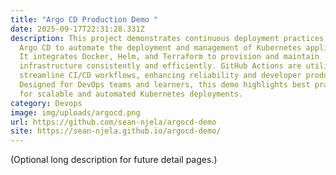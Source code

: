```yaml
---
title: "Argo CD Production Demo "
date: 2025-09-17T22:31:28.331Z
description: This project demonstrates continuous deployment practices using
  Argo CD to automate the deployment and management of Kubernetes applications.
  It integrates Docker, Helm, and Terraform to provision and maintain
  infrastructure consistently and efficiently. GitHub Actions are utilized to
  streamline CI/CD workflows, enhancing reliability and developer productivity.
  Designed for DevOps teams and learners, this demo highlights best practices
  for scalable and automated Kubernetes deployments.
category: Devops
image: img/uploads/argocd.png
url: https://github.com/sean-njela/argocd-demo
site: https://sean-njela.github.io/argocd-demo/
---
```


(Optional long description for future detail pages.)